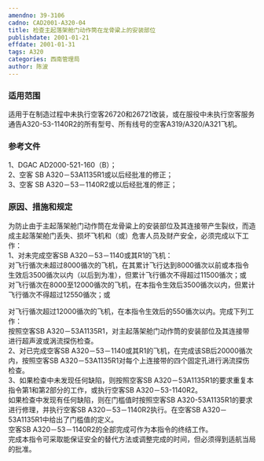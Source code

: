 ```yaml
---
amendno: 39-3106  
cadno: CAD2001-A320-04  
title: 检查主起落架舱门动作筒在龙骨粱上的安装部位  
publishdate: 2001-01-21  
effdate: 2001-01-31  
tags: A320  
categories: 西南管理局  
author: 陈波  
---
```

  
### 适用范围  
适用于在制造过程中未执行空客26720和26721改装，或在服役中未执行空客服务通告A320-53-1140R2的所有型号、所有线号的空客A319/A320/A321飞机。  
  
<!--more-->  
### 参考文件  
1、DGAC AD2000-521-160（B）；  
 2、空客 SB A320－53A1135R1或以后经批准的修正；  
 3、空客 SB A320－53－1140R2或以后经批准的修正；  
  
### 原因、措施和规定  
为防止由于主起落架舱门动作筒在龙骨粱上的安装部位及其连接带产生裂纹，而造成主起落架舱门丢失、损坏飞机和（或）危害人员及财产安全，必须完成以下工作：  
1、对未完成空客SB A320－53－1140或其R1的飞机：  
对飞行循次未超过8000循次的飞机，在其累计飞行达到8000循次以前或本指令生效后3500循次以内（以后到为准），但累计飞行循次不得超过11500循次；或  
对飞行循次在8000至12000循次的飞机，在本指令生效后3500循次以内，但累计飞行循次不得超过12550循次；或  
  
对飞行循次超过12000循次的飞机，在本指令生效后的550循次以内。完成下列工作：  
按照空客SB A320－53A1135R1，对主起落架舱门动作筒的安装部位及其连接带进行超声波或涡流探伤检查。  
    2、对已完成空客SB A320－53－1140或其R1的飞机，在完成该SB后20000循次内，按照空客SB A320－53A1135R1对每个上连接带的四个固定孔进行涡流探伤检查。  
    3、如果检查中未发现任何缺陷，则按照空客SB A320－53A1135R1的要求重复本指令第1和第2部分的工作，或执行空客SB A320－53-1140R2。  
如果检查中发现有任何缺陷，则在门槛值时按照空客SB A320-53A1135R1的要求进行修理，并执行空客SB A320－53－1140R2执行。在空客SB A320－53A1135R1中给出了门槛值的定义。  
空客SB A320－53－1140R2的全部完成可作为本指令的终结工作。  
完成本指令可采取能保证安全的替代方法或调整完成的时间，但必须得到适航当局的批准。  
